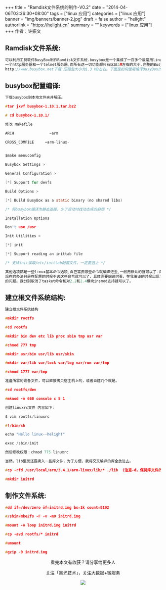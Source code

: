 +++
title = "Ramdisk文件系统的制作-V0.2"
date = "2014-04-06T03:36:30+08:00"
tags = ["linux 应用"]
categories = ["linux 应用"]
banner = "img/banners/banner-2.jpg"
draft = false
author = "helight"
authorlink = "https://helight.cn"
summary = ""
keywords = ["linux 应用"]
+++
作者：许振文

## Ramdisk文件系统:
```c
可以利用工具软件BusyBox制作Ramdisk文件系统.busybox是一个集成了一百多个最常用linux命令和工具的软件,他甚至还集成了
一个http服务器和一个telnet服务器,而所有这一切功能却只有区区1M左右的大小.完整的BusyBox源代码可以从
http://www.busybox.net下载,压缩包大小为1.3 MB左右。下面是如何使用编译BusyBox的过程。
```
<!--more-->
## busybox配置编译:
```c
下载busybox到本地文件夹并解压。

#tar jxvf busybox-1.10.1.tar.bz2 

# cd busybox-1.10.1/

修改 Makefile

ARCH                =arm

CROSS_COMPILE     =arm-linux-
 

$make menuconfig

Busybox Settings >

General Configuration >

[*] Support for devfs

Build Options >

[*] Build BusyBox as a static binary (no shared libs)

/* 将busybox编译为静态连接，少了启动时找动态库的麻烦 */

Installation Options

Don't use /usr

Init Utilities >

[*] init

[*] Support reading an inittab file

/* 支持init读取/etc/inittab配置文件，一定要选上 */

其他选项都是一些linux基本命令选项,自己需要哪些命令就编译进去,一般用默认的就可以了.由于库的问题可能有些命令编译不过去，
现在的办法只是在配置的时候不选这些命令就可以了，具体需要编译时看，在我编译的时候出现了taskset和insmod_main编译错误
的问题。我分别取消了tasket命令和对2.2和2.4模块insmod支持就可以了。
```
## 建立根文件系统结构:
```c
建立根文件系统结构

#mkdir rootfs

#cd rootfs

#mkdir bin dev etc lib proc sbin tmp usr var

#chmod 777 tmp

#mkdir usr/bin usr/lib usr/sbin

#mkdir var/lib var/lock var/log var/run var/tmp

#chmod 1777 var/tmp

准备所需的设备文件，可以直接拷贝宿主机上的，或者自建几个就是。

#cd rootfs/dev

#mknod -m 660 console c 5 1

创建linuxrc文件 内容如下:

$ vim rootfs/linuxrc

#!/bin/sh

echo "Hello linux--helight"

exec /sbin/init

然后修改权限：chmod 775 linuxrc

当然，lib里面还要拷入一些库文件，为了方便，我将交叉编译的库全放进去。

#cp -rfd /usr/local/arm/3.4.1/arm-linux/lib/* ./lib  (注意-d，保持库文件的链接关系)

#mkdir initrd
```
## 制作文件系统:
```c
#dd if=/dev/zero ōf=initrd.img bs=1k count=8192

#/sbin/mke2fs -F -v -m0 initrd.img

#mount -o loop initrd.img initrd

#cp -avd rootfs/* initrd

#umount

#gzip -9 initrd.img 
```



<center>
看完本文有收获？请分享给更多人<br>

关注「黑光技术」，关注大数据+微服务<br>

![](/img/qrcode_helight_tech.jpg)
</center>
